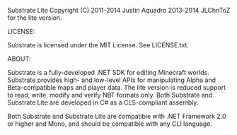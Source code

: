 Substrate Lite
Copyright (C) 2011-2014 Justin Aquadro
                       2013-2014 JLChnToZ for the lite version.

LICENSE:
   
Substrate is licensed under the MIT License.  See LICENSE.txt.

ABOUT:

Substrate is a fully-developed .NET SDK for editing Minecraft worlds. Substrate
provides high- and low-level APIs for manipulating Alpha and Beta-compatible 
maps and player data.
The lite version is reduced support to read, write, modify and verify NBT formats only.
Both Substrate and Substrate Lite are developed in C# as a CLS-compliant assembly.

Both Substrate and Substrate Lite are compatible with .NET Framework 2.0 or higher and Mono,
and should be compatible with any CLI language.